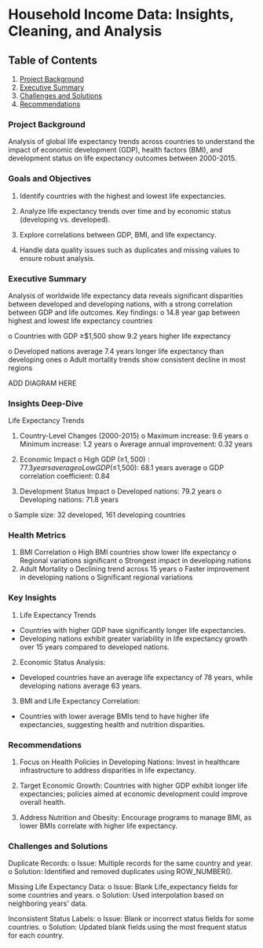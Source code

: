 # Household Income Data: Insights, Cleaning, and Analysis

## Table of Contents
1. [Project Background](#project-background)
2. [Executive Summary](#Executive-Summary)
3. [Challenges and Solutions](#Challenges-and-Solutions)
4. [Recommendations](#Recommendations)

### Project Background
Analysis of global life expectancy trends across countries to understand the impact
of economic development (GDP), health factors (BMI), and development status on
life expectancy outcomes between 2000-2015.

### Goals and Objectives
1. Identify countries with the highest and lowest life expectancies.
   
2. Analyze life expectancy trends over time and by economic status (developing vs.
developed).

3. Explore correlations between GDP, BMI, and life expectancy.
   
4. Handle data quality issues such as duplicates and missing values to ensure robust
analysis.

### Executive Summary
Analysis of worldwide life expectancy data reveals significant disparities between
developed and developing nations, with a strong correlation between GDP and life
outcomes. Key findings:
o 14.8 year gap between highest and lowest life expectancy countries

o Countries with GDP ≥$1,500 show 9.2 years higher life expectancy

o Developed nations average 7.4 years longer life expectancy than developing
ones
o Adult mortality trends show consistent decline in most regions

ADD DIAGRAM HERE

### Insights Deep-Dive
Life Expectancy Trends
1. Country-Level Changes (2000-2015)
o Maximum increase: 9.6 years
o Minimum increase: 1.2 years
o Average annual improvement: 0.32 years

2. Economic Impact
o High GDP (≥$1,500): 77.3 years average
o Low GDP (≤$1,500): 68.1 years average
o GDP correlation coefficient: 0.84

3. Development Status Impact
o Developed nations: 79.2 years
o Developing nations: 71.8 years

o Sample size: 32 developed, 161 developing countries

### Health Metrics
1. BMI Correlation
o High BMI countries show lower life expectancy
o Regional variations significant
o Strongest impact in developing nations
2. Adult Mortality
o Declining trend across 15 years
o Faster improvement in developing nations
o Significant regional variations

### Key Insights
1. Life Expectancy Trends
- Countries with higher GDP have significantly longer life expectancies.
- Developing nations exhibit greater variability in life expectancy growth over 15
years compared to developed nations.
2. Economic Status Analysis:
- Developed countries have an average life expectancy of 78 years, while
developing nations average 63 years.
3. BMI and Life Expectancy Correlation:
- Countries with lower average BMIs tend to have higher life expectancies,
suggesting health and nutrition disparities.
### Recommendations
1. Focus on Health Policies in Developing Nations:
Invest in healthcare infrastructure to address disparities in life expectancy.

2. Target Economic Growth:
Countries with higher GDP exhibit longer life expectancies; policies aimed at
economic development could improve overall health.

3. Address Nutrition and Obesity:
Encourage programs to manage BMI, as lower BMIs correlate with higher life
expectancy.

### Challenges and Solutions

Duplicate Records:
o Issue: Multiple records for the same country and year.
o Solution: Identified and removed duplicates using ROW_NUMBER().

Missing Life Expectancy Data:
o Issue: Blank Life_expectancy fields for some countries and years.
o Solution: Used interpolation based on neighboring years&#39; data.

Inconsistent Status Labels:
o Issue: Blank or incorrect status fields for some countries.
o Solution: Updated blank fields using the most frequent status for each country.
